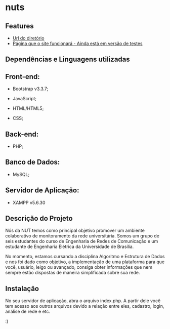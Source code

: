 # nuts #
 
## Features ##
* [Url do diretório](https://github.com/AEDA-Solutions/nuts)
* [Página que o site funcionará - Ainda está em versão de testes](https://nutsunb.tk/nuts)

## Dependências e Linguagens utilizadas ## 

## Front-end: ##

* Bootstrap v3.3.7;

* JavaScript;
* HTML/HTML5;
* CSS;

## Back-end: ##

* PHP;

## Banco de Dados: ##

* MySQL;

## Servidor de Aplicação: ##

* XAMPP v5.6.30

## Descrição do Projeto ##

Nós da NUT temos como principal objetivo promover um ambiente colaborativo de monitoramento da rede universitária. Somos um grupo de seis estudantes do curso de Engenharia de Redes de Comunicação e um estudante de Engenharia Elétrica da Universidade de Brasília.

No momento, estamos cursando a disciplina Algoritmo e Estrutura de Dados e nos foi dado como objetivo, a implementação de uma plataforma para que você, usuário, leigo ou avançado, consiga obter informações que nem sempre estão dispostas de maneira simplificada sobre sua rede.

## Instalação ##

No seu servidor de aplicação, abra o arquivo index.php.
A partir dele você tem acesso aos outros arquivos devido a relação entre eles, cadastro, login, análise de rede e etc.

:)